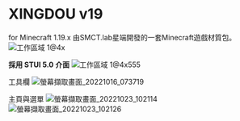 # XINGDOU v19 
for Minecraft 1.19.x  由SMCT.lab星端開發的一套Minecraft遊戲材質包。
![工作區域 1@4x](https://user-images.githubusercontent.com/86358347/197397121-38337e9d-3d96-4d92-9247-6db90cf4015b.png)



**採用 STUI 5.0 介面**
![工作區域 1@4x555](https://user-images.githubusercontent.com/86358347/197397156-f78367b1-bf7a-4c77-a572-fa3b2687a6e4.png)

工具欄
![螢幕擷取畫面_20221016_073719](https://user-images.githubusercontent.com/86358347/197397101-54ea5810-b433-497a-8d21-4512732f45fc.png)

主頁與選單
![螢幕擷取畫面_20221023_102114](https://user-images.githubusercontent.com/86358347/197397486-9b471891-ccb3-4980-b6c0-4eac50eb54be.png)
![螢幕擷取畫面_20221023_102126](https://user-images.githubusercontent.com/86358347/197397493-b1ee17db-0c3a-4c00-b46b-55929e9896b0.png)
